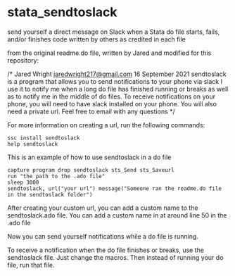 # stata_sendtoslack

send yourself a direct message on Slack when a Stata do file starts, fails, and/or finishes
code written by others as credited in each file

from the original readme.do file, written by Jared and modified for this repository:

/*
Jared Wright
jaredwright217@gmail.com
16 September 2021
sendtoslack is a program that allows you to send notifications to your phone via slack
I use it to notify me when a long do file has finished running or breaks as well as to notify me in the middle of do files.
To receive notifications on your phone, you will need to have slack installed on your phone. You will also need a private url. 
Feel free to email with any questions
*/

For more information on creating a url, run the following commands:
```
ssc install sendtoslack
help sendtoslack
```
This is an example of how to use sendtoslack in a do file
```
capture program drop sendtoslack sts_Send sts_Saveurl
run "the path to the .ado file"
sleep 3000
sendtoslack, url("your url") message("Someone ran the readme.do file in the sendtoslack folder")
```
After creating your custom url, you can add a custom name to the sendtoslack.ado file. You can add a custom name in at around line 50 in the .ado file

Now you can send yourself notifications while a do file is running.

To receive a notification when the do file finishes or breaks, use the sendtoslack file. Just change the macros. Then instead of running your do file, run that file.
